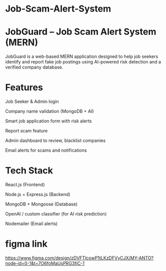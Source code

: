 # Job-Scam-Alert-System
# JobGuard – Job Scam Alert System (MERN)
JobGuard is a web-based MERN application designed to help job seekers identify and report fake job postings using AI-powered risk detection and a verified company database.

# Features
Job Seeker & Admin login

Company name validation (MongoDB + AI)

Smart job application form with risk alerts

Report scam feature

Admin dashboard to review, blacklist companies

Email alerts for scams and notifications

# Tech Stack
React.js (Frontend)

Node.js + Express.js (Backend)

MongoDB + Mongoose (Database)

OpenAI / custom classifier (for AI risk prediction)

Nodemailer (Email alerts)
 # figma link
 https://www.figma.com/design/zDVFTlcowP1tLKzDFVyCJX/MY-ANTO?node-id=0-1&t=7O6foMaUsPRG3fiC-1
 
